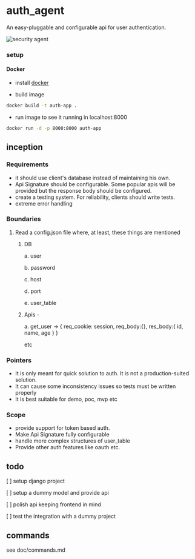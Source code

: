 # auth_agent
An easy-pluggable and configurable api for user authentication. 

![security agent](https://img-aws.ehowcdn.com/340x221p/photos.demandstudios.com/getty/article/110/25/86512177.jpg)


### setup

#### Docker

- install [docker](https://docs.docker.com/)

- build image
```bash
docker build -t auth-app .
```

- run image to see it running in localhost:8000

```bash
docker run -d -p 8000:8000 auth-app
```






## inception

### Requirements
- it should use client's database instead of maintaining his own. 
- Api Signature should be configurable. Some popular apis will be provided but the response body should be configured.
- create a testing system. For reliability, clients should write tests.
- extreme error handling


### Boundaries
1. Read a config.json file where, at least, these things are mentioned
   
    1. DB
       
        a. user
        
        b. password
        
        c. host
       
        d. port
       
        e. user_table
       
    2. Apis - 
       
        a. get_user -> {
                req_cookie: session,
                req_body:{},
                res_body:{
                    id,
                    name,
                    age
                }
            }
       
        etc
        

### Pointers
- It is only meant for quick solution to auth. It is not a production-suited solution.
- It can cause some inconsistency issues so tests must be written properly
- It is best suitable for demo, poc, mvp etc

### Scope

- provide support for token based auth.
- Make Api Signature fully configurable
- handle more complex structures of user_table
- Provide other auth features like oauth etc.





## todo

[ ] setup django project

[ ] setup a dummy model and provide api

[ ] polish api keeping frontend in mind

[ ] test the integration with a dummy project


## commands
 see doc/commands.md
